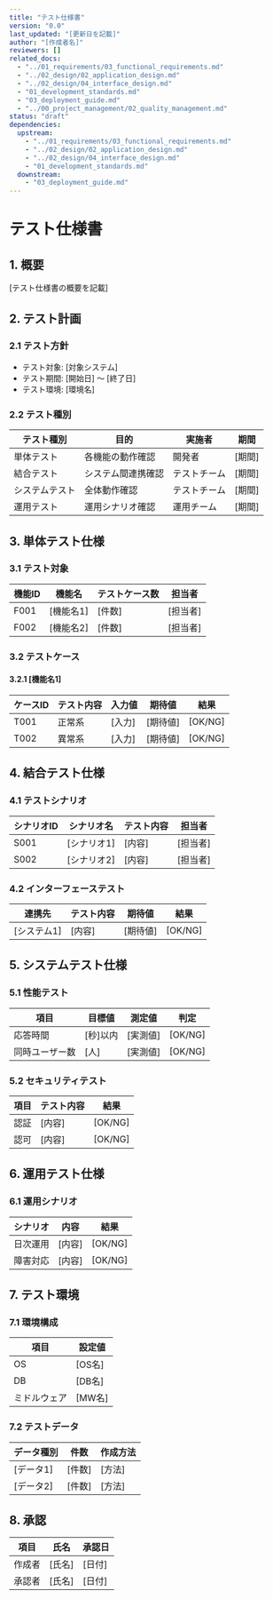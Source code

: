 ```yaml
---
title: "テスト仕様書"
version: "0.0"
last_updated: "[更新日を記載]"
author: "[作成者名]"
reviewers: []
related_docs:
  - "../01_requirements/03_functional_requirements.md"
  - "../02_design/02_application_design.md"
  - "../02_design/04_interface_design.md"
  - "01_development_standards.md"
  - "03_deployment_guide.md"
  - "../00_project_management/02_quality_management.md"
status: "draft"
dependencies:
  upstream:
    - "../01_requirements/03_functional_requirements.md"
    - "../02_design/02_application_design.md"
    - "../02_design/04_interface_design.md"
    - "01_development_standards.md"
  downstream:
    - "03_deployment_guide.md"
---
```


# テスト仕様書

## 1. 概要
[テスト仕様書の概要を記載]

## 2. テスト計画
### 2.1 テスト方針
- テスト対象: [対象システム]
- テスト期間: [開始日] ～ [終了日]
- テスト環境: [環境名]

### 2.2 テスト種別
| テスト種別 | 目的 | 実施者 | 期間 |
|------------|------|--------|------|
| 単体テスト | 各機能の動作確認 | 開発者 | [期間] |
| 結合テスト | システム間連携確認 | テストチーム | [期間] |
| システムテスト | 全体動作確認 | テストチーム | [期間] |
| 運用テスト | 運用シナリオ確認 | 運用チーム | [期間] |

## 3. 単体テスト仕様
### 3.1 テスト対象
| 機能ID | 機能名 | テストケース数 | 担当者 |
|--------|--------|----------------|--------|
| F001 | [機能名1] | [件数] | [担当者] |
| F002 | [機能名2] | [件数] | [担当者] |

### 3.2 テストケース
#### 3.2.1 [機能名1]
| ケースID | テスト内容 | 入力値 | 期待値 | 結果 |
|----------|------------|--------|--------|------|
| T001 | 正常系 | [入力] | [期待値] | [OK/NG] |
| T002 | 異常系 | [入力] | [期待値] | [OK/NG] |

## 4. 結合テスト仕様
### 4.1 テストシナリオ
| シナリオID | シナリオ名 | テスト内容 | 担当者 |
|------------|------------|------------|--------|
| S001 | [シナリオ1] | [内容] | [担当者] |
| S002 | [シナリオ2] | [内容] | [担当者] |

### 4.2 インターフェーステスト
| 連携先 | テスト内容 | 期待値 | 結果 |
|--------|------------|--------|------|
| [システム1] | [内容] | [期待値] | [OK/NG] |

## 5. システムテスト仕様
### 5.1 性能テスト
| 項目 | 目標値 | 測定値 | 判定 |
|------|--------|--------|------|
| 応答時間 | [秒]以内 | [実測値] | [OK/NG] |
| 同時ユーザー数 | [人] | [実測値] | [OK/NG] |

### 5.2 セキュリティテスト
| 項目 | テスト内容 | 結果 |
|------|------------|------|
| 認証 | [内容] | [OK/NG] |
| 認可 | [内容] | [OK/NG] |

## 6. 運用テスト仕様
### 6.1 運用シナリオ
| シナリオ | 内容 | 結果 |
|----------|------|------|
| 日次運用 | [内容] | [OK/NG] |
| 障害対応 | [内容] | [OK/NG] |

## 7. テスト環境
### 7.1 環境構成
| 項目 | 設定値 |
|------|--------|
| OS | [OS名] |
| DB | [DB名] |
| ミドルウェア | [MW名] |

### 7.2 テストデータ
| データ種別 | 件数 | 作成方法 |
|------------|------|----------|
| [データ1] | [件数] | [方法] |
| [データ2] | [件数] | [方法] |

## 8. 承認
| 項目 | 氏名 | 承認日 |
|------|------|--------|
| 作成者 | [氏名] | [日付] |
| 承認者 | [氏名] | [日付] | 